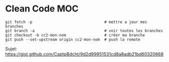 # Clean Code MOC

````
git fetch -p                                # mettre a jour mes branches
git branch -a                               # voir toutes les branches
git checkout -b cc2-mon-nom                 # créer ma branche
git push --set-upstream origin cc2-mon-nom  # push la remote
````

Sujet: https://gist.github.com/CaptpBdcht/9d2d99951531cd8a8adb21bd60320668
